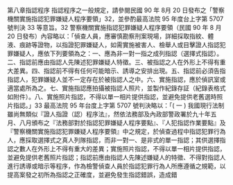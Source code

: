 第八章指認程序
指認程序之一般規定，請參閱民國 90 年 8月 20 日發布之「警察機關實施指認犯罪嫌疑人程序要領」32，並參酌最高法院 95 年度台上字第 5707 號判決 33 等意旨。32 警察機關實施指認犯罪嫌疑人程序要領（民國 90 年 8 月20 日發布）內容略以：「偵查人員，應審慎勘察刑案現場，詳細採取指紋、體液、痕跡等證物，以指證犯罪嫌疑人，如需實施被害人、檢舉人或目擊證人指認犯罪嫌疑人，應依下列要領為之：一、應為非一對一指之成列指認（選擇式指認）。二、指認前應由指認人先陳述犯罪嫌疑人特徵。三、被指認之人在外形上不得有重大差異。四、指認前不得有任何可能暗示、誘導之安排出現。五、指認前必須告指指認人，犯罪嫌疑人並不一定存在於被指認人之中。六、實施指認，應於偵訊室或適當處所為之。七、實施指認應拍攝被指認人照片，並製作紀錄存証（紀錄表格式如附件）。八、實施照片指認，不得以單一相片提供指認，並避免提供老舊選時照片指認。」33 最高法院 95 年台度上字第 5707 號判決略以：「( 一 ) 我國現行法制雖尚無類似『證人指證（認）程序法』，然依法務部及內政部警政署於九十年五月、八月頒布之『法務部對於指認犯罪嫌疑人程序要點』、『人犯指認作業要點』及『警察機關實施指認犯罪嫌疑人程序要領』中之規定，於偵查過程中指認犯罪行為人，應採取選擇式之真人列隊指認，而非一對一、是非式的單一指認；其供選擇指認之數人在外形上不得有重大的差異；實施照片指認，不得以單一相片提供指認，並避免提供老舊照片指認；指認前應由指認人先陳述嫌疑人的特徵、不得對指認人進行誘導或暗示等程序，作為檢警偵查人員於指認犯罪行為人所應遵循之規範，以提高案發之初所為指認之正確度，並避免發生指認錯誤，造成錯